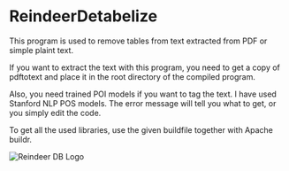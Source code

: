 ReindeerDetabelize
==================

This program is used to remove tables from text extracted from PDF or simple plaint text.

If you want to extract the text with this program, you need to get a copy of pdftotext and place it in the root directory of the compiled program.

Also, you need trained POI models if you want to tag the text. I have used Stanford NLP POS models. The error message will tell you what to get, or you simply edit the code.

To get all the used libraries, use the given buildfile together with Apache buildr.

![Reindeer DB Logo](http://i48.tinypic.com/fco9zb.png)

